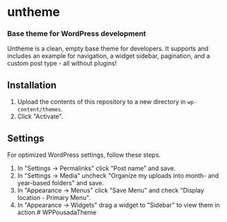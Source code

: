 # untheme

### Base theme for WordPress development

Untheme is a clean, empty base theme for developers. It supports and includes an example for navigation, a widget sidebar, pagination, and a custom post type - all without plugins!

## Installation

1. Upload the contents of this repository to a new directory in `wp-content/themes`.
1. Click "Activate".

## Settings

For optimized WordPress settings, follow these steps.

1. In "Settings -> Permalinks" click "Post name" and save.
1. In "Settings -> Media" uncheck "Organize my uploads into month- and year-based folders" and save.
1. In "Appearance -> Menus" click "Save Menu" and check "Display location - Primary Menu".
1. In "Appearance -> Widgets" drag a widget to "Sidebar" to view them in action.# WPPousadaTheme
